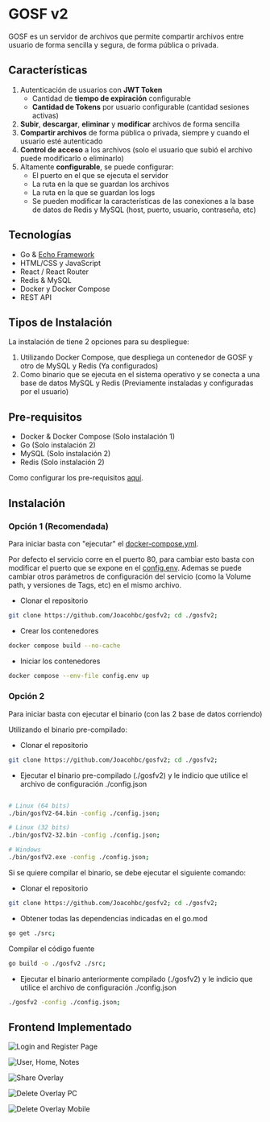 # GOSF v2

GOSF es un servidor de archivos que permite compartir archivos entre usuario de forma sencilla y segura, de forma pública o privada.

## Características

1. Autenticación de usuarios con **JWT Token**
    - Cantidad de **tiempo de expiración** configurable
    - **Cantidad de Tokens** por usuario configurable (cantidad sesiones activas)
2. **Subir**, **descargar**, **eliminar** y **modificar** archivos de forma sencilla
3. **Compartir archivos** de forma pública o privada, siempre y cuando el usuario esté autenticado  
4. **Control de acceso** a los archivos (solo el usuario que subió el archivo puede modificarlo o eliminarlo)
5. Altamente **configurable**, se puede configurar:
    - El puerto en el que se ejecuta el servidor
    - La ruta en la que se guardan los archivos
    - La ruta en la que se guardan los logs
    - Se pueden modificar la características de las conexiones a la base de datos de Redis y MySQL (host, puerto, usuario, contraseña, etc)

## Tecnologías

- Go & [Echo Framework](https://echo.labstack.com/guide/)
- HTML/CSS y JavaScript
- React / React Router
- Redis & MySQL
- Docker y Docker Compose
- REST API

## Tipos de Instalación

La instalación de tiene 2 opciones para su despliegue:

1. Utilizando Docker Compose, que despliega un contenedor de GOSF y otro de MySQL y Redis (Ya configurados)
2. Como binario que se ejecuta en el sistema operativo y se conecta a una base de datos MySQL y Redis (Previamente instaladas y configuradas por el usuario)

## Pre-requisitos

- Docker & Docker Compose (Solo instalación 1)
- Go (Solo instalación 2)
- MySQL (Solo instalación 2)
- Redis (Solo instalación 2)

Como configurar los pre-requisitos [aquí](./readme/Prerequisites.md).

## Instalación

### Opción 1 (Recomendada)

Para iniciar basta con "ejecutar" el [docker-compose.yml](./docker-compose.yml).

Por defecto el servicio corre en el puerto 80, para cambiar esto basta con modificar el puerto que se expone en el [config.env](./config.env). Ademas se puede cambiar otros parámetros de configuración del servicio (como la Volume path, y versiones de Tags, etc) en el mismo archivo.

- Clonar el repositorio

```bash
git clone https://github.com/Joacohbc/gosfv2; cd ./gosfv2;
```

- Crear los contenedores

```bash
docker compose build --no-cache
```

- Iniciar los contenedores

```bash
docker compose --env-file config.env up
```

### Opción 2

Para iniciar basta con ejecutar el binario (con las 2 base de datos corriendo)

Utilizando el binario pre-compilado:

- Clonar el repositorio

```bash
git clone https://github.com/Joacohbc/gosfv2; cd ./gosfv2;
```

- Ejecutar el binario pre-compilado (./gosfv2) y le indicio que utilice el archivo de configuración ./config.json

```bash

# Linux (64 bits)
./bin/gosfV2-64.bin -config ./config.json;

# Linux (32 bits)
./bin/gosfV2-32.bin -config ./config.json;

# Windows
./bin/gosfV2.exe -config ./config.json;
```

Si se quiere compilar el binario, se debe ejecutar el siguiente comando:

- Clonar el repositorio

```bash
git clone https://github.com/Joacohbc/gosfv2; cd ./gosfv2;
```

- Obtener todas las dependencias indicadas en el go.mod

```bash
go get ./src;
```

Compilar el código fuente

```bash
go build -o ./gosfv2 ./src;
```

- Ejecutar el binario anteriormente compilado (./gosfv2) y le indicio que utilice el archivo de configuración ./config.json

```bash
./gosfv2 -config ./config.json;
```

## Frontend Implementado

![Login and Register Page](/readme/Login%20and%20Register.png)

![User, Home, Notes](/readme//Main%20Pages.png)

![Share Overlay](/readme/Share%20Overlay.png)

![Delete Overlay PC](/readme/Delete%20Recording%20PC.gif)

![Delete Overlay Mobile](/readme/Delete%20Recording%20Mobile.gif)
